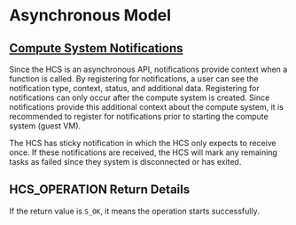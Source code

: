 # Asynchronous Model

## [Compute System Notifications](./Reference/HCS_EVENT_TYPE.md)
Since the HCS is an asynchronous API, notifications provide context when a function is called. By registering for notifications, a user can see the notification type, context, status, and additional data. Registering for notifications can only occur after the compute system is created. Since notifications provide this additional context about the compute system, it is recommended to register for notifications prior to starting the compute system (guest VM).

The HCS has sticky notification in which the HCS only expects to receive once. If these notifications are received, the HCS will mark any remaining tasks as failed since they system is disconnected or has exited.


<a name = "HcsOperationResult"></a>
## HCS_OPERATION Return Details

If the return value is `S_OK`, it means the operation starts successfully.
